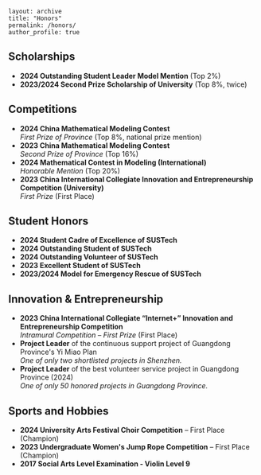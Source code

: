 ```
layout: archive
title: "Honors"
permalink: /honors/
author_profile: true 
```

## Scholarships

- **2024 Outstanding Student Leader Model Mention** (Top 2%)
- **2023/2024 Second Prize Scholarship of University** (Top 8%, twice)

## Competitions

- **2024 China Mathematical Modeling Contest**  
  *First Prize of Province* (Top 8%, national prize mention)
- **2023 China Mathematical Modeling Contest**  
  *Second Prize of Province* (Top 16%)
- **2024 Mathematical Contest in Modeling (International)**  
  *Honorable Mention* (Top 20%)
- **2023 China International Collegiate Innovation and Entrepreneurship Competition (University)**  
  *First Prize* (First Place)

## Student Honors

- **2024 Student Cadre of Excellence of SUSTech**
- **2024 Outstanding Student of SUSTech**
- **2024 Outstanding Volunteer of SUSTech**
- **2023 Excellent Student of SUSTech**
- **2023/2024 Model for Emergency Rescue of SUSTech**

## Innovation & Entrepreneurship

- **2023 China International Collegiate “Internet+” Innovation and Entrepreneurship Competition**  
  *Intramural Competition – First Prize* (First Place)
- **Project Leader** of the continuous support project of Guangdong Province's Yi Miao Plan  
  *One of only two shortlisted projects in Shenzhen.*
- **Project Leader** of the best volunteer service project in Guangdong Province (2024)  
  *One of only 50 honored projects in Guangdong Province.*

## Sports and Hobbies

- **2024 University Arts Festival Choir Competition** – First Place (Champion)
- **2023 Undergraduate Women's Jump Rope Competition** – First Place (Champion)
- **2017 Social Arts Level Examination - Violin Level 9** 
